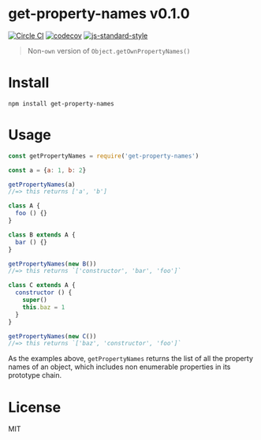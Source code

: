 # get-property-names v0.1.0

[![Circle CI](https://circleci.com/gh/kt3k/get-property-names.svg?style=svg)](https://circleci.com/gh/kt3k/get-property-names)
[![codecov](https://codecov.io/gh/kt3k/get-property-names/branch/master/graph/badge.svg)](https://codecov.io/gh/kt3k/get-property-names)
[![js-standard-style](https://img.shields.io/badge/code%20style-standard-brightgreen.svg)](http://standardjs.com/)

> Non-`own` version of `Object.getOwnPropertyNames()`

# Install

    npm install get-property-names

# Usage

```js
const getPropertyNames = require('get-property-names')

const a = {a: 1, b: 2}

getPropertyNames(a)
//=> this returns ['a', 'b']

class A {
  foo () {}
}

class B extends A {
  bar () {}
}

getPropertyNames(new B())
//=> this returns `['constructor', 'bar', 'foo']`

class C extends A {
  constructor () {
    super()
    this.baz = 1
  }
}

getPropertyNames(new C())
//=> this returns `['baz', 'constructor', 'foo']`
```

As the examples above, `getPropertyNames` returns the list of all the property names of an object, which includes non enumerable properties in its prototype chain.

# License

MIT

